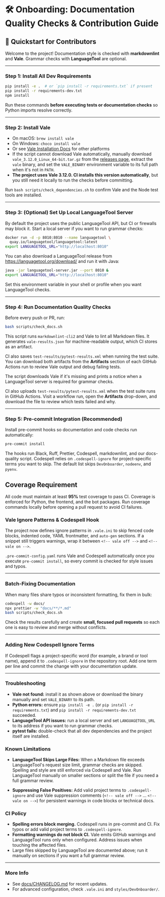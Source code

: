 # 🛠️ Onboarding: Documentation Quality Checks & Contribution Guide

## 🚀 Quickstart for Contributors

Welcome to the project! Documentation style is checked with **markdownlint** and
**Vale**. Grammar checks with **LanguageTool** are optional.

---

### Step 1: Install All Dev Requirements

```bash
pip install -e .  # or `pip install -r requirements.txt` if present
pip install -r requirements-dev.txt
npm install
```

Run these commands **before executing tests or documentation checks** so Python
imports resolve correctly.

---

### Step 2: Install Vale

* On macOS: `brew install vale`
* On Windows: `choco install vale`
* Or see [Vale Installation Docs](https://vale.sh/docs/installation/) for other platforms
* If the script cannot download Vale automatically, manually download `vale_3.12.0_Linux_64-bit.tar.gz` from the [releases page](https://github.com/errata-ai/vale/releases), extract the `vale` binary, and set the `VALE_BINARY` environment variable to its full path when it's not in `PATH`.
* **The project uses Vale 3.12.0. CI installs this version automatically**, but you still need it locally to run the checks before committing.

Run `bash scripts/check_dependencies.sh` to confirm Vale and the Node test tools are installed.

---

### Step 3: (Optional) Set Up Local LanguageTool Server

By default the project uses the public LanguageTool API, but CI or firewalls may block it. Start a local server if you want to run grammar checks:

```bash
docker run -d -p 8010:8010 --name languagetool \
  quay.io/languagetool/languagetool:latest
export LANGUAGETOOL_URL="http://localhost:8010"
```

You can also download a LanguageTool release from <https://languagetool.org/download/> and run it with Java:

```bash
java -jar languagetool-server.jar --port 8010 &
export LANGUAGETOOL_URL="http://localhost:8010"
```

Set this environment variable in your shell or profile when you want LanguageTool checks.

---

### Step 4: Run Documentation Quality Checks

Before every push or PR, run:

```bash
bash scripts/check_docs.sh
```

This script runs `markdownlint-cli2` and Vale to lint all Markdown files. It
generates `vale-results.json` for machine-readable output, which CI stores as an
artifact.

CI also saves `test-results/pytest-results.xml` when running the test suite. You can download
both artifacts from the **Artifacts** section of each GitHub Actions run to
review Vale output and debug failing tests.

The script downloads Vale if it's missing and prints a notice when a LanguageTool server is required for grammar checks.

CI also uploads `test-results/pytest-results.xml` when the test suite runs in GitHub Actions. Visit a workflow run, open the **Artifacts** drop-down, and download the file to review which tests failed and why.

---

### Step 5: Pre‑commit Integration (Recommended)

Install pre-commit hooks so documentation and code checks run automatically:

```bash
pre-commit install
```

The hooks run Black, Ruff, Prettier, Codespell, markdownlint, and our
docs-quality script.
Codespell relies on `.codespell-ignore` for project-specific terms you want to
skip. The default list skips `DevOnboarder`, `nodeenv`, and `pyenv`.

## Coverage Requirement

All code must maintain at least **95%** test coverage to pass CI. Coverage is
enforced for Python, the frontend, and the bot packages. Run coverage commands
locally before opening a pull request to avoid CI failures.

### Vale Ignore Patterns & Codespell Hook

The project now defines ignore patterns in `.vale.ini` to skip fenced code
blocks, indented code, YAML frontmatter, and `auto-gen` sections. If a snippet
still triggers warnings, wrap it between `<!-- vale off -->` and `<!-- vale on -->`.

`.pre-commit-config.yaml` runs Vale and Codespell automatically once you execute
`pre-commit install`, so every commit is checked for style issues and typos.

---

### Batch‑Fixing Documentation

When many files share typos or inconsistent formatting, fix them in bulk:

```bash
codespell -w docs/
npx prettier -w "docs/**/*.md"
bash scripts/check_docs.sh
```

Check the results carefully and create **small, focused pull requests** so each
one is easy to review and merge without conflicts.

---

### Adding New Codespell Ignore Terms

If Codespell flags a project-specific word (for example, a brand or tool name),
append it to `.codespell-ignore` in the repository root. Add one term per line
and commit the change with your documentation update.

---

### Troubleshooting

* **Vale not found:** install it as shown above or download the binary manually and set `VALE_BINARY` to its path.
* **Python errors:** ensure `pip install -e .` (or `pip install -r requirements.txt`) and `pip install -r requirements-dev.txt` succeeded.
* **LanguageTool API issues:** run a local server and set `LANGUAGETOOL_URL` to its address if you want to run grammar checks.
* **pytest fails:** double-check that all dev dependencies and the project itself are installed.

### Known Limitations

- **LanguageTool Skips Large Files:**
  When a Markdown file exceeds LanguageTool's request size limit, grammar checks
  are skipped. Spelling and style are still enforced via Codespell and Vale.
  Run LanguageTool manually on smaller sections or split the file if you need a
  full grammar review.

- **Suppressing False Positives:**
  Add valid project terms to `.codespell-ignore` and use Vale suppression
  comments (`<!-- vale off -->` ... `<!-- vale on -->`) for persistent warnings
  in code blocks or technical docs.

### CI Policy

- **Spelling errors block merging.** Codespell runs in pre-commit and CI. Fix typos or add valid project terms to `.codespell-ignore`.
- **Formatting warnings do not block CI.** Vale emits GitHub warnings and LanguageTool runs only when configured. Address issues when touching the affected files.
- Large files skipped by LanguageTool are documented above; run it manually on sections if you want a full grammar review.

---

### More Info

* See [docs/CHANGELOG.md](CHANGELOG.md) for recent updates.
* For advanced configuration, check `.vale.ini` and `styles/DevOnboarder/`.

